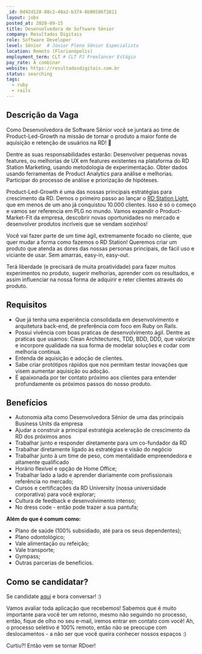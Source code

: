 ```yaml
---
_id: 8d42d128-88c2-40a2-b374-6b00586f2811
layout: jobs
posted_at: 2020-09-15
title: Desenvolvedora de Software Sênior
company: Resultados Digitais
role: Software Developer
level: Sênior  # Júnior Pleno Sênior Especialista
location: Remoto (Florianópolis)
employment_term: CLT # CLT PJ Freelancer Estágio
pay_rate: A combinar
website: https://resultadosdigitais.com.br
status: searching
tags:
  - ruby
  - rails
---
```


## Descrição da Vaga

Como Desenvolvedora de Software Sênior você se juntará ao time de Product-Led-Growth na missão de tornar o produto a maior fonte de aquisição e retenção de usuários na RD! 🚀

Dentre as suas responsabilidades estarão: Desenvolver pequenas novas features, ou melhorias de UX em features existentes na plataforma do RD Station Marketing, usando metodologia de experimentação. Obter dados usando ferramentas de Product Analytics para análise e melhorias. Participar do processo de análise e priorização de hipóteses.

Product-Led-Growth é uma das nossas principais estratégias para crescimento da RD. Demos o primeiro passo ao lançar o [RD Station Light](https://www.rdstation.com/marketing/light/), que em menos de um ano já conquistou 10.000 clientes. Isso é só o começo e vamos ser referencia em PLG no mundo. Vamos expandir o Product-Market-Fit da empresa, descobrir novas oportunidades no mercado e desenvolver produtos incríveis que se vendam sozinhos!

Você vai fazer parte de um time ágil, extremamente focado no cliente, que quer mudar a forma como fazemos o RD Station! Queremos criar um produto que atenda as dores das nossas personas principais, de fácil uso e viciante de usar. Sem amarras, easy-in, easy-out.

Terá liberdade (e precisará de muita proatividade) para fazer muitos experimentos no produto, sugerir melhorias, aprender com os resultados, e assim influenciar na nossa forma de adquirir e reter clientes através do produto.

## Requisitos

* Que já tenha uma experiência consolidada em desenvolvimento e arquitetura back-end, de preferência com foco em Ruby on Rails.
* Possui vivência com boas praticas de desenvolvimento ágil. Dentre as praticas que usamos: Clean Architectures, TDD, BDD, DDD, que valorize e incorpore qualidade na sua forma de modelar soluções e codar com melhoria continua.
* Entenda de aquisição e adoção de clientes.
* Sabe criar protótipos rápidos que nos permitam testar inovações que visem aumentar aquisição ou adoção.
* É apaixonada por ter contato próximo aos clientes para entender profundamente os próximos passos do nosso produto.


## Benefícios

* Autonomia alta como Desenvolvedora Sênior de uma das principais Business Units da empresa
* Ajudar a construir a principal estratégia aceleração de crescimento da RD dos próximos anos
* Trabalhar junto e responder diretamente para um co-fundador da RD
* Trabalhar diretamente ligado às estratégias e visão do negócio
* Trabalhar junto à um time de peso, com mentalidade empreendedora e altamente qualificado
* Horário flexível e opção de Home Office;
* Trabalhar lado a lado e aprender diariamente com profissionais referência no mercado;
* Cursos e certificações da RD University (nossa universidade corporativa) para você explorar;
* Cultura de feedback e desenvolvimento intenso;
* No dress code - então pode trazer a sua pantufa;

**Além do que é comum como:**

* Plano de saúde (100% subsidiado, até para os seus dependentes);
* Plano odontológico;
* Vale alimentação ou refeição;
* Vale transporte;
* Gympass;
* Outras parcerias de benefícios.

## Como se candidatar?

Se candidate [aqui](https://boards.greenhouse.io/resultadosdigitais/jobs/4867582002) e bora conversar! :)

Vamos avaliar toda aplicação que recebemos! Sabemos que é muito importante para você ter um retorno, mesmo não seguindo no processo, então, fique de olho no seu e-mail, iremos entrar em contato com você! Ah, o processo seletivo é 100% remoto, então não se preocupe com deslocamentos - a não ser que você queira conhecer nossos espaços :)

Curtiu?! Então vem se tornar RDoer!
